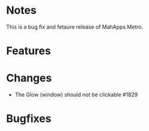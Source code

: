 # Notes

This is a bug fix and fetaure release of MahApps.Metro.

# Features

# Changes

- The Glow (window) should not be clickable #1829

# Bugfixes
